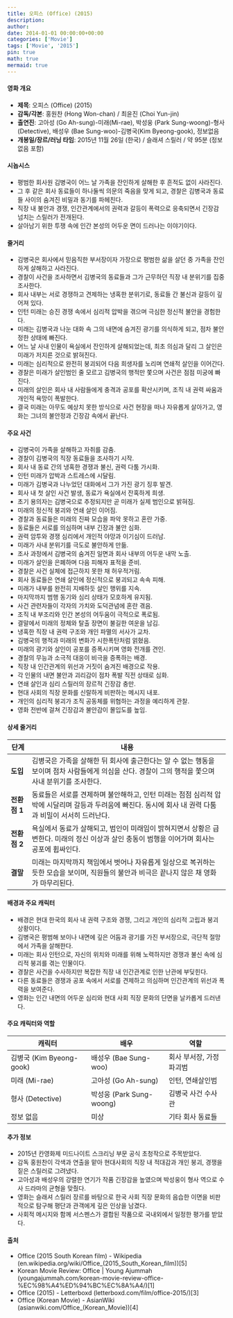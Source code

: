 ```yaml
---
title: 오피스 (Office) (2015)
description: 
author: 
date: 2014-01-01 00:00:00+00:00
categories: ['Movie']
tags: ['Movie', '2015']
pin: true
math: true
mermaid: true
---
```

#### 영화 개요

- **제목**: 오피스 (Office) (2015)  
- **감독/각본**: 홍원찬 (Hong Won-chan) / 최윤진 (Choi Yun-jin)  
- **출연진**: 고아성 (Go Ah-sung)-미래(Mi-rae), 박성웅 (Park Sung-woong)-형사(Detective), 배성우 (Bae Sung-woo)-김병국(Kim Byeong-gook), 정보없음  
- **개봉일/장르/러닝 타임**: 2015년 11월 26일 (한국) / 슬래셔 스릴러 / 약 95분 (정보 없음 포함)  

#### 시놉시스

- 평범한 회사원 김병국이 어느 날 가족을 잔인하게 살해한 후 흔적도 없이 사라진다.  
- 그 후 같은 회사 동료들이 하나둘씩 의문의 죽음을 맞게 되고, 경찰은 김병국과 동료들 사이의 숨겨진 비밀과 동기를 파헤친다.  
- 직장 내 불안과 경쟁, 인간관계에서의 권력과 갈등이 폭력으로 응축되면서 긴장감 넘치는 스릴러가 전개된다.  
- 살아남기 위한 투쟁 속에 인간 본성의 어두운 면이 드러나는 이야기이다.  

#### 줄거리

- 김병국은 회사에서 믿음직한 부서장이자 가장으로 평범한 삶을 살던 중 가족을 잔인하게 살해하고 사라진다.  
- 경찰이 사건을 조사하면서 김병국의 동료들과 그가 근무하던 직장 내 분위기를 집중 조사한다.  
- 회사 내부는 서로 경쟁하고 견제하는 냉혹한 분위기로, 동료들 간 불신과 갈등이 깊어져 있다.  
- 인턴 미래는 승진 경쟁 속에서 심리적 압박을 겪으며 극심한 정신적 불안을 경험한다.  
- 미래는 김병국과 나눈 대화 속 그의 내면에 숨겨진 광기를 의식하게 되고, 점차 불안정한 상태에 빠진다.  
- 어느 날 사내 인물이 욕실에서 잔인하게 살해되었는데, 최초 의심과 달리 그 살인은 미래가 저지른 것으로 밝혀진다.  
- 미래는 심리적으로 완전히 붕괴되어 다음 희생자를 노리며 연쇄적 살인을 이어간다.  
- 경찰은 미래가 살인범인 줄 모르고 김병국의 행적만 쫓으며 사건은 점점 미궁에 빠진다.  
- 미래의 살인은 회사 내 사람들에게 충격과 공포를 확산시키며, 조직 내 권력 싸움과 개인적 욕망이 폭발한다.  
- 결국 미래는 아무도 예상치 못한 방식으로 사건 현장을 떠나 자유롭게 살아가고, 영화는 그녀의 불안정과 긴장감 속에서 끝난다.  

#### 주요 사건

- 김병국이 가족을 살해하고 자취를 감춤.  
- 경찰이 김병국의 직장 동료들을 조사하기 시작.  
- 회사 내 동료 간의 냉혹한 경쟁과 불신, 권력 다툼 가시화.  
- 인턴 미래가 압박과 스트레스에 시달림.  
- 미래가 김병국과 나누었던 대화에서 그가 가진 광기 징후 발견.  
- 회사 내 첫 살인 사건 발생, 동료가 욕실에서 잔혹하게 희생.  
- 초기 용의자는 김병국으로 추정되지만 곧 미래가 실제 범인으로 밝혀짐.  
- 미래의 정신적 붕괴와 연쇄 살인 이어짐.  
- 경찰과 동료들은 미래의 진짜 모습을 파악 못하고 혼란 가중.  
- 동료들은 서로를 의심하며 내부 긴장과 불안 심화.  
- 권력 암투와 경쟁 심리에서 개인적 야망과 이기심이 드러남.  
- 미래가 사내 분위기를 극도로 불안하게 만듦.  
- 조사 과정에서 김병국의 숨겨진 일면과 회사 내부의 어두운 내막 노출.  
- 미래가 살인을 은폐하며 다음 피해자 표적을 준비.  
- 경찰은 사건 실체에 접근하지 못한 채 허우적거림.  
- 회사 동료들은 연쇄 살인에 정신적으로 붕괴되고 속속 피해.  
- 미래가 내부를 완전히 지배하듯 살인 행위를 지속.  
- 마지막까지 범행 동기와 심리 상태가 모호하게 유지됨.  
- 사건 관련자들이 각자의 가치와 도덕관념에 혼란 겪음.  
- 조직 내 부조리와 인간 본성의 어두움이 극적으로 폭로됨.  
- 결말에서 미래의 정체와 탈출 장면이 불길한 여운을 남김.  
- 냉혹한 직장 내 권력 구조와 개인 파멸의 서사가 교차.  
- 김병국의 행적과 미래의 변화가 시한폭탄처럼 얽혔음.  
- 미래의 광기와 살인이 공포를 증폭시키며 영화 전개를 견인.  
- 경찰의 무능과 소극적 대응이 비극을 증폭하는 배경.  
- 직장 내 인간관계의 위선과 거짓이 숨겨진 배경으로 작용.  
- 각 인물의 내면 불안과 괴리감이 점차 폭발 직전 상태로 심화.  
- 연쇄 살인과 심리 스릴러의 장르적 긴장감 충만.  
- 현대 사회의 직장 문화를 신랄하게 비판하는 메시지 내포.  
- 개인의 심리적 붕괴가 조직 공동체를 위협하는 과정을 예리하게 관찰.  
- 영화 전반에 걸쳐 긴장감과 불안감이 몰입도를 높임.  

#### 상세 줄거리

| **단계** | **내용** |
|----------|----------|
| **도입** | 김병국은 가족을 살해한 뒤 회사에 출근한다는 알 수 없는 행동을 보이며 점차 사람들에게 의심을 산다. 경찰이 그의 행적을 쫓으며 사내 분위기를 조사한다. |
| **전환점 1** | 동료들은 서로를 견제하며 불안해하고, 인턴 미래는 점점 심리적 압박에 시달리며 갈등과 두려움에 빠진다. 동시에 회사 내 권력 다툼과 비밀이 서서히 드러난다. |
| **전환점 2** | 욕실에서 동료가 살해되고, 범인이 미래임이 밝혀지면서 상황은 급변한다. 미래의 정신 이상과 살인 충동이 범행을 이어가며 회사는 공포에 휩싸인다. |
| **결말** | 미래는 마지막까지 책임에서 벗어나 자유롭게 일상으로 복귀하는 듯한 모습을 보이며, 직원들의 불안과 비극은 끝나지 않은 채 영화가 마무리된다. |

#### 배경과 주요 캐릭터

- 배경은 현대 한국의 회사 내 권력 구조와 경쟁, 그리고 개인의 심리적 고립과 붕괴 상황이다.  
- 김병국은 평범해 보이나 내면에 깊은 어둠과 광기를 가진 부서장으로, 극단적 절망에서 가족을 살해한다.  
- 미래는 회사 인턴으로, 자신의 위치와 미래를 위해 노력하지만 경쟁과 불신 속에 심리적 붕괴를 겪는 인물이다.  
- 경찰은 사건을 수사하지만 복잡한 직장 내 인간관계로 인한 난관에 부딪힌다.  
- 다른 동료들은 경쟁과 공포 속에서 서로를 견제하고 의심하며 인간관계의 위선과 폭력을 보여준다.  
- 영화는 인간 내면의 어두운 심리와 현대 사회 직장 문화의 단면을 날카롭게 드러낸다.  

#### 주요 캐릭터와 역할

| **캐릭터**   | **배우**           | **역할**                  |
|--------------|--------------------|--------------------------|
| 김병국 (Kim Byeong-gook) | 배성우 (Bae Sung-woo)  | 회사 부서장, 가정파괴범    |
| 미래 (Mi-rae)             | 고아성 (Go Ah-sung)       | 인턴, 연쇄살인범           |
| 형사 (Detective)          | 박성웅 (Park Sung-woong) | 김병국 사건 수사관          |
| 정보 없음                 | 미상                    | 기타 회사 동료들            |

#### 추가 정보

- 2015년 칸영화제 미드나이트 스크리닝 부문 공식 초청작으로 주목받았다.  
- 감독 홍원찬이 각색과 연출을 맡아 현대사회의 직장 내 적대감과 개인 붕괴, 경쟁을 짙은 스릴러로 그려냈다.  
- 고아성과 배성우의 강렬한 연기가 작품 긴장감을 높였으며 박성웅이 형사 역으로 수사 드라마의 균형을 맞췄다.  
- 영화는 슬래셔 스릴러 장르를 바탕으로 한국 사회 직장 문화의 음습한 이면을 비판적으로 탐구해 평단과 관객에게 깊은 인상을 남겼다.  
- 사회적 메시지와 함께 서스펜스가 결합된 작품으로 국내외에서 일정한 평가를 받았다.  

#### 출처

- Office (2015 South Korean film) - Wikipedia (en.wikipedia.org/wiki/Office_(2015_South_Korean_film))[5]  
- Korean Movie Review: Office | Young Ajummah (youngajummah.com/korean-movie-review-office-%EC%98%A4%ED%94%BC%EC%8A%A4/)[1]  
- Office (2015) - Letterboxd (letterboxd.com/film/office-2015/)[3]  
- Office (Korean Movie) - AsianWiki (asianwiki.com/Office_(Korean_Movie))[4]
